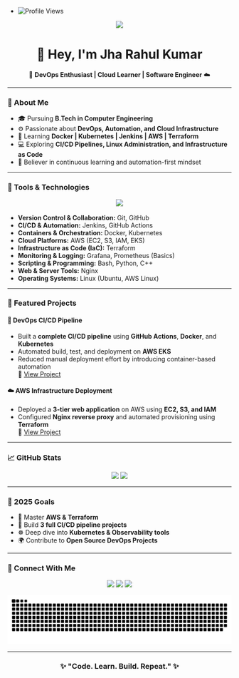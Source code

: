 * ![Profile Views](https://komarev.com/ghpvc/?username=Rahul90053\&label=Profile%20Views\&color=0e75b6\&style=flat)
<p align="center">
  <img src="https://readme-typing-svg.herokuapp.com?font=Righteous&size=35&duration=3000&color=7e15f7&center=true&vCenter=true&width=600&lines=Jha+Rahul+Kumar;DevOps+Engineer+%7C+Cloud+Enthusiast" />
</p>

<h1 align="center">👋 Hey, I'm Jha Rahul Kumar</h1>

<p align="center">
🚀 <b>DevOps Enthusiast | Cloud Learner | Software Engineer</b> ☁️  
</p>

---

### 🧠 About Me
- 🎓 Pursuing **B.Tech in Computer Engineering**  
- ⚙️ Passionate about **DevOps, Automation, and Cloud Infrastructure**  
- 🧩 Learning **Docker | Kubernetes | Jenkins | AWS | Terraform**  
- 💻 Exploring **CI/CD Pipelines, Linux Administration, and Infrastructure as Code**  
- 🌱 Believer in continuous learning and automation-first mindset  

---

### 🧰 Tools & Technologies
<p align="center">
  <img src="https://skillicons.dev/icons?i=git,github,jenkins,docker,kubernetes,aws,terraform,bash,python,cpp,nginx,linux,vscode" />
</p>

- **Version Control & Collaboration:** Git, GitHub  
- **CI/CD & Automation:** Jenkins, GitHub Actions  
- **Containers & Orchestration:** Docker, Kubernetes  
- **Cloud Platforms:** AWS (EC2, S3, IAM, EKS)  
- **Infrastructure as Code (IaC):** Terraform  
- **Monitoring & Logging:** Grafana, Prometheus (Basics)  
- **Scripting & Programming:** Bash, Python, C++  
- **Web & Server Tools:** Nginx  
- **Operating Systems:** Linux (Ubuntu, AWS Linux)  

---

### 💼 Featured Projects

#### 🧩 DevOps CI/CD Pipeline
- Built a **complete CI/CD pipeline** using **GitHub Actions**, **Docker**, and **Kubernetes**  
- Automated build, test, and deployment on **AWS EKS**  
- Reduced manual deployment effort by introducing container-based automation  
🔗 [View Project](https://github.com/Rahul90053)  

#### ☁️ AWS Infrastructure Deployment
- Deployed a **3-tier web application** on AWS using **EC2, S3, and IAM**  
- Configured **Nginx reverse proxy** and automated provisioning using **Terraform**  
🔗 [View Project](https://github.com/Rahul90053)  

---

### 📈 GitHub Stats
<p align="center">
  <img src="https://github-readme-stats.vercel.app/api?username=Rahul90053&show_icons=true&theme=tokyonight" height="160px"/>
  <img src="https://github-readme-streak-stats.herokuapp.com/?user=Rahul90053&theme=tokyonight" height="160px"/>
</p>

---

### 🎯 2025 Goals
- 🚀 Master **AWS & Terraform**  
- 🧩 Build **3 full CI/CD pipeline projects**  
- ☸️ Deep dive into **Kubernetes & Observability tools**  
- 🌍 Contribute to **Open Source DevOps Projects**  

---

### 🤝 Connect With Me
<p align="center">
  <a href="https://www.linkedin.com/in/jha-rahul-kumar"><img src="https://img.shields.io/badge/LinkedIn-blue?logo=linkedin&logoColor=white" /></a>
  <a href="mailto:jha702251@gmail.com"><img src="https://img.shields.io/badge/Gmail-red?logo=gmail&logoColor=white" /></a>
  <a href="https://github.com/Rahul90053"><img src="https://img.shields.io/badge/GitHub-black?logo=github&logoColor=white" /></a>
</p>

<p align="left">
  <img src="https://raw.githubusercontent.com/platane/snk/output/github-contribution-grid-snake-dark.svg">
</p>

---

<h3 align="center">✨ "Code. Learn. Build. Repeat." ✨</h3>
